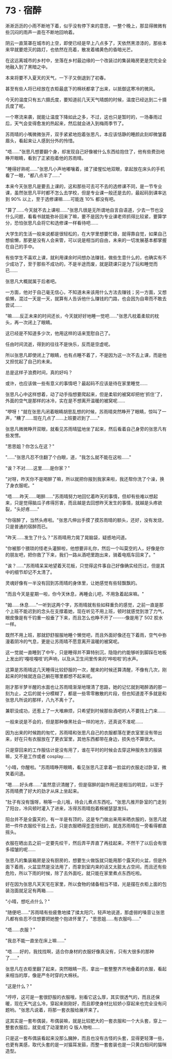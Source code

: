 <link rel="stylesheet" href="../styles/text.css" />
<h1>73 · 宿醉</h1>

淅淅沥沥的小雨不断地下着，似乎没有停下来的意思，一整个晚上，那显得微微有些沉闷的雨声一直在不断地回响着。

阴云一直笼罩在城市的上空，即使已经是早上八点多了，天依然黑漆漆的，那些本来早就要熄灭的路灯，也依然在亮着，散发着橘黄色的昏暗光芒。

在这远离城市的乡村中，坐落在乡村最边缘的一个改装过的集装箱房更是完完全全地融入到了黑暗之中。

本来将要不入夏天的天气，一下子又倒退到了初春。

甚至有些人将已经放在衣柜最底下的棉袄都拿了出来，以抵御这寒冷的微风。

今天的温度只有五六摄氏度，要知道前几天天气晴朗的时候，温度已经达到二十摄氏度了呢。

一个寒流来袭，就能让温度下降如此之多，不过，这也只是暂时的，一场春雨过后，天气会变得愈发的热起来，然后就会进入到梅雨季节了。

苏雨晴的小嘴微微张开，双手紧紧地抱着张思凡，本应该恬静的睡颜此刻却微皱着眉头，看起来让人感到分外的怜惜。

"唔......"张思凡想要翻个身，却发现自己好像被什么东西给抱住了，他有些费劲地睁开眼睛，看到了正紧抱着他的苏雨晴。

"睡得好熟呢......"张思凡小声地嘟嚷着，揉了揉惺忪地双眼，拿起放在床头的手机看了一眼，"都八点半了......"

本来今天张思凡是要去上课的，这和那些可去可不去的选修课不同，是一节专业课，虽然张思凡平时都不怎么去学校，但是专业课一般还是去的，最起码到课率达到 90% 以上，至于选修课嘛......可能连 10% 都没有吧。

"算了......今天就不去上课啦......"张思凡很是无所谓地自言自语道，少去一节也没什么问题，看看书就能弥补回来了嘛，要不是因为专业课老师抓得比较紧，要算学分，恐怕张思凡会将它和选修课一样看待吧......

大学生的生活一般来说都是很轻松的，在大学里想要忙碌，就得靠自觉，如果自己想偷懒，那更是没有人会来管，可以说是相当的自由，未来的一切发展基本都掌握在自己的手中。

有些学生不喜欢上课，就利用课余时间想办法赚钱，做些生意什么的，也确实有不少成功了，至于那些不成功的，不是半途而废，就是跷课只是为了玩和睡觉而已......

张思凡大概就属于后者吧。

一方面，他对于自己毫无信心，不知道未来该用什么方法去赚钱；另一方面，又想偷懒，混过一天是一天，就算有人告诉他什么赚钱的门路，也会因为自卑而不敢去尝试......

"嘛......反正未来的时间还长，今天就好好地睡一觉吧......"张思凡枕着柔软的枕头，再一次闭上了眼睛。

这已经是不知道多少次，他用这样的话来宽慰自己了。

任由时间流逝，得到的往往不是快乐，反而是空虚呢。

所以张思凡即使闭上了眼睛，也有点睡不着了，不是因为这一次不去上课，而是他又担忧起了自己的未来。

总是这样子浪费时间，真的好吗？

或许，也应该做一些有意义的事情吧？最起码不应该是待在家里睡觉......

张思凡心中这样想着，动了动手指想要爬起来，但是柔软的被窝却把他'抓住'了，外面的空气是那样的冰冷，实在是不想离开温暖的被窝呢......

"咿呀！"就在张思凡闭着眼睛胡思乱想的时候，苏雨晴突然睁开了眼睛，惊叫了一声，"糟了......现在几点了......上班要迟到了......"

张思凡微微睁开双眼，就看见苏雨晴猛地坐了起来，然后看着自己身旁的张思凡有些发愣。

"思思姐？你怎么在这？"

"......"张思凡忍不住翻了个白眼，道，"我怎么就不能在这啦......"

"诶？不对......这里......是你家？"

"对呀，昨天你不是喝醉了嘛，所以就把你报到我家来啦，我还帮你洗了个澡，换了身衣服呢。"

"唔......昨天......喝醉......"苏雨晴努力地回忆着昨天的事情，但却有些难以想起来，只是觉得脑瓜子疼得厉害，而且越是去回想昨天发生的事情，就越是头疼欲裂，"头好疼......"

"你宿醉了，当然头疼啦。"张思凡伸出手摸了摸苏雨晴的额头，还好，没有发烧，只是普通的宿醉而已。

"昨天......发生了什么？"苏雨晴用力晃了晃脑袋，疑惑地问道。

"你被那个猥琐的怪老头灌醉啦，他想要非礼你，然后一个叫莫空的人，好像是你的朋友吧，把你救了下来，我们一路从酒吧里跑出来，骑着电瓶车回来了。"

"诶？......"苏雨晴呆呆地望着天花板，只觉得这件事自己好像确实经历过，但是其中的细节却记不太清了。

灵魂好像有一半没有回到苏雨晴的身体里，让她感觉有些轻飘飘的。

"而且今天是星期一啦，你今天休息，再睡会儿吧，不用急着起床嘛。"

"姆......休息......"一听到这两个字，苏雨晴就有些如释重负的感觉，之前一直是那个上班不能迟到的念头在支撑着她，现在听见不用上班，顿时就感觉到泄了力气，眼皮像是有千钧重一般垂了下来，而且怎么也睁不开了------像是用了 502 胶水一样。

既然不用上班，那就舒舒服服地睡个懒觉吧，而且外面好像还在下着雨，空气中弥漫着阴冷的气息，更是让苏雨晴不愿意离开温暖的被窝呢。

这一觉就一直睡到了中午，只是睡得并不算特别沉，隐隐约约能够听到脚踩在地板上发出的'嘎吱嘎吱'的声响，以及从卫生间里传来的'哗啦啦'的水声。

这算是苏雨晴这几天睡得比较舒服的一次，醒来的时候还算清醒，不像有几次，刚起来的时候就连自己躺在哪里都想不起来呢。

刚才那半梦半醒的水面也让苏雨晴渐渐地理清了思路，她的记忆就到喝醉酒的那一刻为止，之后的就十分模糊了，都是一些零零散散的片段，但也知道差不多就是和张思凡所说的那样，八九不离十了。

兼职没成功，还惹上了一大堆麻烦，只希望到时候那些酒吧的人不要找上门来......

一般来说是不会的，但是那种像黑社会一样的地方，还真说不准呢......

因为出来的时候跑的匆忙，苏雨晴和张思凡自己的衣服都落在更衣室里没有带出来，好在只有衣服放在了更衣室里，其他东西都带在身边，损失也不算很大。

只是穿回来的工作服估计是没有用了，谁在平时的时候会去穿这种服务生的服装嘛，又不是工作或者 cosplay......

"小晴，你醒啦。"苏雨晴睁开眼睛，看见张思凡正拿着一脸盆的衣服走过卧室，微笑着问道。

"嗯......好头疼......"虽然意识清醒了，但是宿醉的副作用还是相当的明显，以至于苏雨晴费了好大的劲才从床上坐起来。

"肚子有没有饿呀，稍等一会儿哦，待会儿煮点东西吃。"张思凡推开卧室的门走到了阳台，冷风顿时灌入了进来，冻得苏雨晴抱着棉被瑟瑟发抖。

阳台并不是全露天的，有一半是有顶的，这是专门做出来用来晒衣服的，张思凡就把一件件衣服绞干挂上去，只是衣服晒得歪歪扭扭的，就连苏雨晴在一旁看得都直摇头。

衣服在晒出去之前一定要先绞干，然后弄平弄直了再挂起来，不然干了以后会有很多褶皱的呢......

张思凡的集装箱房是没有厨房的，想要生火做饭就只能用那个露天的火盆，但是外面下着雨，火盆显然是没法用了，而拿到室内来的话又太脏太占空间，而且还有些危险，所以下雨的时候，除了去外面吃，就只能在家里煮点东西吃啦。

好在因为张思凡天天宅在家里，所以食物的储备相当不错，光是摆在衣柜上面的包装泡面就足足有两箱......

"小晴，想吃点什么？"

"随便吧......"苏雨晴有些疲惫地揉了揉太阳穴，轻声地说道，那虚弱的嗓音让张思凡都有些忍不住想要把她整个抱进怀里了，"思思姐......有衣服吗......"

"唔......衣服？"

"我总不能一直坐在床上嘛......"

"唔......好的，我找找啊，适合你身材的衣服好像真没有，只有大很多的那种了......"

张思凡在衣柜里翻了起来，突然眼睛一亮，拿出一套整整齐齐地叠着的衣服，看起来相当的厚，像是严冬时穿的大棉袄。

"这是什么？"

"哼哼，这可是一套很舒服的衣服哦，别看它这么厚，其实很透气的，而且还保暖，现在天气这么冷，穿起来刚刚好，而且即使身材比较娇小穿起来也完全没有问题哟。"张思凡说着，将那一套衣服给展开来了。

这其实是一套布偶装，布偶装嘛，就是比较肥大的一套衣服和一个大头套，穿上一整套衣服后，就变成了动漫里的 Q 版人物啦......

只是这一套布偶装看起来没那么臃肿，而且也没有古怪的头套，显得更轻薄一些，也更有美感，取代头套的是一对猫耳发箍，而整一套套装也是一只黄白相间的猫咪造型。
